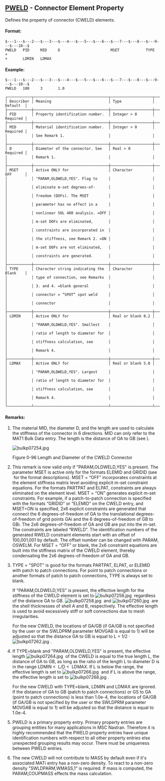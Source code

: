 ## [PWELD](https://nexus.hexagon.com/documentationcenter/bundle/MSC_Nastran_2022.4/page/Nastran_Combined_Book/qrg/bulkp/TOC.PWELD.xhtml) - Connector Element Property

Defines the property of connector (CWELD) elements.

#### Format:

```nastran
$---1---$---2---$---3---$---4---$---5---$---6---$---7---$---8---$---9---$---10--$
PWELD   PID     MID     D                       MSET            TYPE    +       
+       LDMIN   LDMAX                                                           
```

#### Example:

```nastran
$---1---$---2---$---3---$---4---$---5---$---6---$---7---$---8---$---9---$---10--$
PWELD   100     3       1.0                                                     
```

```text
┌───────────┬──────────────────────────────────┬───────────────────┬──────────┐
│ Describer │ Meaning                          │ Type              │ Default  │
├───────────┼──────────────────────────────────┼───────────────────┼──────────┤
│ PID       │ Property identification number.  │ Integer > 0       │ Required │
├───────────┼──────────────────────────────────┼───────────────────┼──────────┤
│ MID       │ Material identification number.  │ Integer > 0       │ Required │
│           │ See Remark 1.                    │                   │          │
├───────────┼──────────────────────────────────┼───────────────────┼──────────┤
│ D         │ Diameter of the connector. See   │ Real > 0          │ Required │
│           │ Remark 1.                        │                   │          │
├───────────┼──────────────────────────────────┼───────────────────┼──────────┤
│ MSET      │ Active ONLY for                  │ Character         │ OFF      │
│           │ "PARAM,OLDWELD,YES". Flag to     │                   │          │
│           │ eliminate m-set degrees-of-      │                   │          │
│           │ freedom (DOFs). The MSET         │                   │          │
│           │ parameter has no effect in a     │                   │          │
│           │ nonlinear SOL 400 analysis. =OFF │                   │          │
│           │ m-set DOFs are eliminated,       │                   │          │
│           │ constraints are incorporated in  │                   │          │
│           │ the stiffness, see Remark 2. =ON │                   │          │
│           │ m-set DOFs are not eliminated,   │                   │          │
│           │ constraints are generated.       │                   │          │
├───────────┼──────────────────────────────────┼───────────────────┼──────────┤
│ TYPE      │ Character string indicating the  │ Character         │ Blank    │
│           │ type of connection, see Remarks  │                   │          │
│           │ 3. and 4. =blank general         │                   │          │
│           │ connector = “SPOT” spot weld     │                   │          │
│           │ connector                        │                   │          │
├───────────┼──────────────────────────────────┼───────────────────┼──────────┤
│ LDMIN     │ Active ONLY for                  │ Real or blank 0.2 │          │
│           │ "PARAM,OLDWELD,YES". Smallest    │                   │          │
│           │ ratio of length to diameter for  │                   │          │
│           │ stiffness calculation, see       │                   │          │
│           │ Remark 4.                        │                   │          │
├───────────┼──────────────────────────────────┼───────────────────┼──────────┤
│ LDMAX     │ Active ONLY for                  │ Real or blank 5.0 │          │
│           │ "PARAM,OLDWELD,YES". Largest     │                   │          │
│           │ ratio of length to diameter for  │                   │          │
│           │ stiffness calculation, see       │                   │          │
│           │ Remark 4.                        │                   │          │
└───────────┴──────────────────────────────────┴───────────────────┴──────────┘
```

#### Remarks:

1. The material MID, the diameter D, and the length are used to calculate the stiffness of the connector in 6 directions. MID can only refer to the MAT1 Bulk Data entry. The length is the distance of GA to GB (see  ).

     ![bulkp07254.jpg](https://help-be.hexagonmi.com/bundle/MSC_Nastran_2022.4/page/Nastran_Combined_Book/qrg/bulkp/../../../assets/bulkp07254.jpg?_LANG=enus)
     
     Figure 0-96 Length and Diameter of the CWELD Connector

2. This remark is now valid only if "PARAM,OLDWELD,YES" is present. The parameter MSET is active only for the formats ELEMID and GRIDID (see   for the format descriptions). MSET = “OFF” incorporates constraints at the element stiffness matrix level avoiding explicit m-set constraint equations. For the formats PARTPAT and ELPAT, constraints are always eliminated on the element level. MSET = “ON” generates explicit m-set constraints. For example, if a patch-to-patch connection is specified with the formats “GRIDID” or “ELEMID” on the CWELD entry, and MSET=ON is specified, 2x6 explicit constraints are generated that connect the 6 degrees-of-freedom of GA to the translational degrees-of-freedom of grid points GAi and the 6 degrees-of-freedom of GB to GBi. The 2x6 degrees-of-freedom of GA and GB are put into the m-set. The constraints are labeled “RWELD”. The identification numbers of the generated RWELD constraint elements start with an offset of 100,001,001 by default. The offset number can be changed with PARAM, OSWELM. For MSET = “OFF” or blank, the 2x6 constraint equations are built into the stiffness matrix of the CWELD element, thereby condensating the 2x6 degrees-of-freedom of GA and GB.
3. TYPE = "SPOT" is good for the formats PARTPAT, ELPAT, or ELEMID with patch to patch connections. For point to patch connections or another formats of patch to patch connections, TYPE is always set to blank.

     If "PARAM,OLDWELD,YES" is present, the effective length for the stiffness of the CWELD element is set to  ![bulkp07256.jpg](https://help-be.hexagonmi.com/bundle/MSC_Nastran_2022.4/page/Nastran_Combined_Book/qrg/bulkp/../../../assets/bulkp07256.jpg?_LANG=enus)  regardless of the distance GA to GB.  ![bulkp07258.jpg](https://help-be.hexagonmi.com/bundle/MSC_Nastran_2022.4/page/Nastran_Combined_Book/qrg/bulkp/../../../assets/bulkp07258.jpg?_LANG=enus)  and  ![bulkp07260.jpg](https://help-be.hexagonmi.com/bundle/MSC_Nastran_2022.4/page/Nastran_Combined_Book/qrg/bulkp/../../../assets/bulkp07260.jpg?_LANG=enus)  are the shell thicknesses of shell A and B, respectively. The effective length is used to avoid excessively stiff or soft connections due to mesh irregularities.

     For the new CWELD, the locations of GA/GB (if GA/GB is not specified by the user or the SWLDPRM parameter MOVGAB is equal to 1) will be adjusted so that the distance GA to GB is equal to L = 1/2 ·  ![bulkp07262.jpg](https://help-be.hexagonmi.com/bundle/MSC_Nastran_2022.4/page/Nastran_Combined_Book/qrg/bulkp/../../../assets/bulkp07262.jpg?_LANG=enus) .

4. If TYPE=blank and "PARAM,OLDWELD,YES" is present, the effective length  ![bulkp07264.jpg](https://help-be.hexagonmi.com/bundle/MSC_Nastran_2022.4/page/Nastran_Combined_Book/qrg/bulkp/../../../assets/bulkp07264.jpg?_LANG=enus)  of the CWELD is equal to the true length L, the distance of GA to GB, as long as the ratio of the length L to diameter D is in the range LDMIN  <  L/D  <  LDMAX. If L is below the range, the effective length is set to  ![bulkp07266.jpg](https://help-be.hexagonmi.com/bundle/MSC_Nastran_2022.4/page/Nastran_Combined_Book/qrg/bulkp/../../../assets/bulkp07266.jpg?_LANG=enus)  and if L is above the range, the effective length is set to  ![bulkp07268.jpg](https://help-be.hexagonmi.com/bundle/MSC_Nastran_2022.4/page/Nastran_Combined_Book/qrg/bulkp/../../../assets/bulkp07268.jpg?_LANG=enus) .

     For the new CWELD with TYPE=blank, LDMIN and LDMAX are ignored. If the distance of GA to GB (patch to patch connections) or GS to GA (point to patch connections) is less than 1.0e-4, the locations of GA/GB (if GA/GB is not specified by the user or the SWLDPRM parameter MOVGAB is equal to 1) will be adjusted so that the distance is equal to 1.0e-4.

5. PWELD is a primary property entry. Primary property entries are grouping entities for many applications in MSC Nastran. Therefore it is highly recommended that the PWELD property entries have unique identification numbers with respect to all other property entries else unexpected grouping results may occur. There must be uniqueness between PWELD entries.
6. The new CWELD will not contribute to MASS by default even if it's associated MATi entry has a non-zero density. To react to a non-zero density "SWLDPARM,WMASS,1" is required. If mass is computed, the PARAM,COUPMASS effects the mass calculation.
